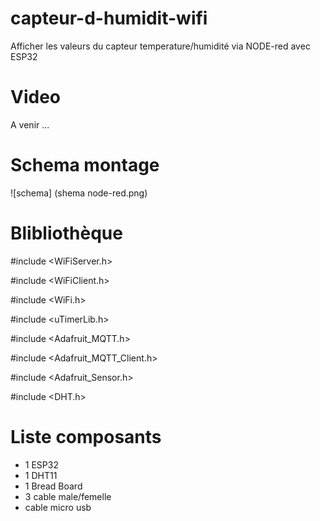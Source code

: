 # capteur-d-humidit-wifi

Afficher les valeurs du capteur temperature/humidité via NODE-red avec ESP32

# Video

A venir ...

# Schema montage

![schema] (shema node-red.png)


# Blibliothèque

#include <WiFiServer.h>

#include <WiFiClient.h>

#include <WiFi.h>

#include <uTimerLib.h>

#include <Adafruit_MQTT.h>

#include <Adafruit_MQTT_Client.h>

#include <Adafruit_Sensor.h>

#include <DHT.h>


# Liste composants

+ 1 ESP32
+ 1 DHT11
+ 1 Bread Board
+ 3 cable male/femelle
+ cable micro usb


